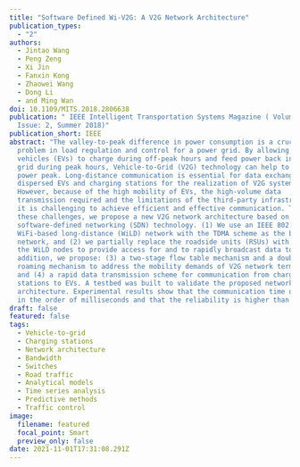 ```yaml
---
title: "Software Defined Wi-V2G: A V2G Network Architecture"
publication_types:
  - "2"
authors:
  - Jintao Wang
  - Peng Zeng
  - Xi Jin
  - Fanxin Kong
  - Zhaowei Wang
  - Dong Li
  - and Ming Wan
doi: 10.1109/MITS.2018.2806638
publication: " IEEE Intelligent Transportation Systems Magazine ( Volume: 10,
  Issue: 2, Summer 2018)"
publication_short: IEEE
abstract: "The valley-to-peak difference in power consumption is a crucial
  problem in load regulation and control for a power grid. By allowing electric
  vehicles (EVs) to charge during off-peak hours and feed power back into the
  grid during peak hours, Vehicle-to-Grid (V2G) technology can help to shave the
  power peak. Long-distance communication is essential for data exchange between
  dispersed EVs and charging stations for the realization of V2G systems.
  However, because of the high mobility of EVs, the high-volume data
  transmission required and the limitations of the third-party infrastructure,
  it is challenging to achieve efficient and effective communication. To address
  these challenges, we propose a new V2G network architecture based on
  software-defined networking (SDN) technology. (1) We use an IEEE 802.11
  WiFi-based long-distance (WiLD) network with the TDMA scheme as the backhaul
  network, and (2) we partially replace the roadside units (RSUs) with some of
  the WiLD nodes to provide access for and to rapidly broadcast data to, EVs. In
  addition, we propose: (3) a two-stage flow table mechanism and a double
  roaming mechanism to address the mobility demands of V2G network terminals;
  and (4) a rapid data transmission scheme for communication from charging
  stations to EVs. A testbed was built to validate the proposed network
  architecture. Experimental results show that the communication time delay is
  in the order of milliseconds and that the reliability is higher than 99.9%. "
draft: false
featured: false
tags:
  - Vehicle-to-grid
  - Charging stations
  - Network architecture
  - Bandwidth
  - Switches
  - Road traffic
  - Analytical models
  - Time series analysis
  - Predictive methods
  - Traffic control
image:
  filename: featured
  focal_point: Smart
  preview_only: false
date: 2021-11-01T17:31:08.291Z
---
```

